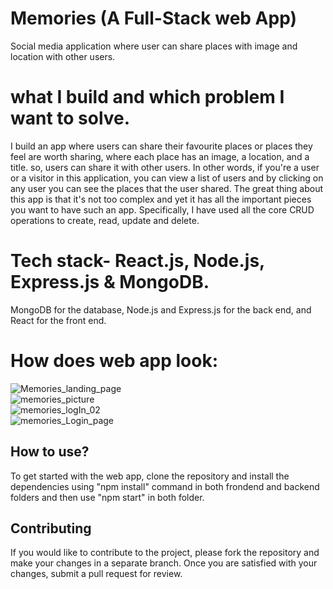 # Memories  (A  Full-Stack web App)

Social media application where user can share places with image and location with other users.

# what I build and which problem I want to solve.

I build an app where users can share their favourite places or places they feel are worth sharing, where each place has an image, a location, and a title. so, users can share it with other users.
In other words, if you're a user or a visitor in this application, you can view a list of users and by clicking on any user you can see the places that the user shared.
The great thing about this app is that it's not too complex and yet it has all the important pieces
you want to have such an app.
Specifically, I have used all the core CRUD operations to create, read, update and delete.

# Tech stack- React.js, Node.js, Express.js & MongoDB.
MongoDB for the database, Node.js and Express.js for the back end, and React for the front end.


# How does web app look: <br>

![Memories_landing_page](https://user-images.githubusercontent.com/87128985/232518393-26b17765-fb6d-4172-b93f-a37098c1170a.jpg)<br>
![memories_picture](https://user-images.githubusercontent.com/87128985/232518725-f3174c8a-de7b-49cf-a312-9ca88142607e.jpg)<br>
![memories_logIn_02](https://user-images.githubusercontent.com/87128985/232518359-c7bb1c57-cfca-4a74-8c3a-51ad0e2cfbc0.jpg)<br>
![memories_Login_page](https://user-images.githubusercontent.com/87128985/232518385-2daedfd0-6dfd-414a-9210-73170dc64bcb.jpg)<br>


## How to use?

To get started with the web app, clone the repository and install the dependencies using "npm install" command in both frondend and backend folders and then use "npm start" in both folder.


## Contributing

If you would like to contribute to the project, please fork the repository and make your changes in a separate branch. Once you are satisfied with your changes, submit a pull request for review.

